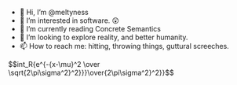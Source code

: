 - 👋 Hi, I’m @meltyness
- 👀 I’m interested in software. 😲
- 🌱 I’m currently reading Concrete Semantics
- 💞️ I’m looking to explore reality, and better humanity.
- 📫 How to reach me: hitting, throwing things, guttural screeches.

$$int_R{e^{-{x-\mu}^2 \over \sqrt{2\pi\sigma^2}^2}}}\over{2\pi\sigma^2}^2}}$$

<!---
meltyness/meltyness is a ✨ special ✨ repository because its `README.md` (this file) appears on your GitHub profile.
You can click the Preview link to take a look at your changes.
--->
